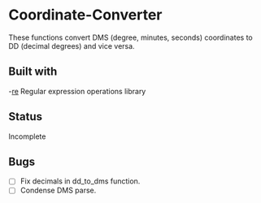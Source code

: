 # Coordinate-Converter
These functions convert DMS (degree, minutes, seconds) coordinates to DD (decimal degrees) and vice versa.

## Built with
-[re](https://docs.python.org/3/library/re.html) Regular expression operations library

## Status
Incomplete

## Bugs
- [ ] Fix decimals in dd_to_dms function.
- [ ] Condense DMS parse.
